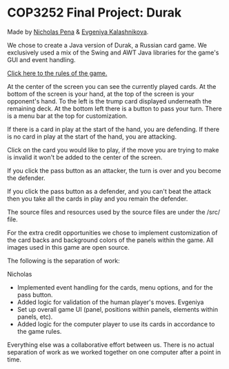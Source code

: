 COP3252 Final Project: Durak
======
Made by [Nicholas Pena](https://github.com/Nick-Pena) & [Evgeniya Kalashnikova](https://github.com/evginny).


We chose to create a Java version of Durak, a Russian card game. We exclusively used a mix of the Swing and AWT Java libraries for the game's GUI and event handling.

[Click here to the rules of the game.](https://gathertogethergames.com/durak)


At the center of the screen you can see the currently played cards. At the bottom of the screen is your hand, at the top of the screen is your opponent's hand. To the left is the trump card displayed underneath the remaining deck. At the bottom left there is a button to pass your turn. There is a menu bar at the top for customization.

If there is a card in play at the start of the hand, you are defending. If there is no card in play at the start of the hand, you are attacking.

Click on the card you would like to play, if the move you are trying to make is invalid it won't be added to the center of the screen.

If you click the pass button as an attacker, the turn is over and you become the defender.

If you click the pass button as a defender, and you can't beat the attack then you take all the cards in play and you remain the defender.

The source files and resources used by the source files are under the /src/ file.

For the extra credit opportunities we chose to implement customization of the card backs and background colors of the panels within the game. All images used in this game are open source.

The following is the separation of work:

Nicholas
- Implemented event handling for the cards, menu options, and for the pass button.
- Added logic for validation of the human player's moves.
Evgeniya
- Set up overall game UI (panel, positions within panels, elements within panels, etc).
- Added logic for the computer player to use its cards in accordance to the game rules.

Everything else was a collaborative effort between us. There is no actual separation of work as we worked together on one computer after a point in time.